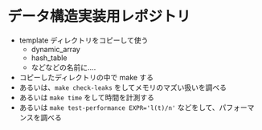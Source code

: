 # データ構造実装用レポジトリ

- template ディレクトリをコピーして使う
  - dynamic_array
  - hash_table
  - などなどの名前に....
- コピーしたディレクトリの中で make する
- あるいは、`make check-leaks` をしてメモリのマズい扱いを調べる
- あるいは `make time` をして時間を計測する
- あるいは `make test-performance EXPR='l(t)/n'` などをして、パフォーマンスを調べる

